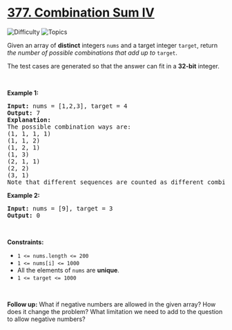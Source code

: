 # [377. Combination Sum IV](https://leetcode.com/problems/combination-sum-iv)

![Difficulty](https://img.shields.io/badge/Difficulty-Medium-blue.svg) ![Topics](https://img.shields.io/badge/Topics-Array,%20Dynamic%20Programming-orange.svg)
<br/>

<p>Given an array of <strong>distinct</strong> integers <code>nums</code> and a target integer <code>target</code>, return <em>the number of possible combinations that add up to</em>&nbsp;<code>target</code>.</p>

<p>The test cases are generated so that the answer can fit in a <strong>32-bit</strong> integer.</p>

<p>&nbsp;</p>
<p><strong class="example">Example 1:</strong></p>

<pre>
<strong>Input:</strong> nums = [1,2,3], target = 4
<strong>Output:</strong> 7
<strong>Explanation:</strong>
The possible combination ways are:
(1, 1, 1, 1)
(1, 1, 2)
(1, 2, 1)
(1, 3)
(2, 1, 1)
(2, 2)
(3, 1)
Note that different sequences are counted as different combinations.
</pre>

<p><strong class="example">Example 2:</strong></p>

<pre>
<strong>Input:</strong> nums = [9], target = 3
<strong>Output:</strong> 0
</pre>

<p>&nbsp;</p>
<p><strong>Constraints:</strong></p>

<ul>
	<li><code>1 &lt;= nums.length &lt;= 200</code></li>
	<li><code>1 &lt;= nums[i] &lt;= 1000</code></li>
	<li>All the elements of <code>nums</code> are <strong>unique</strong>.</li>
	<li><code>1 &lt;= target &lt;= 1000</code></li>
</ul>

<p>&nbsp;</p>
<p><strong>Follow up:</strong> What if negative numbers are allowed in the given array? How does it change the problem? What limitation we need to add to the question to allow negative numbers?</p>

